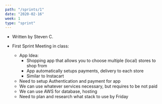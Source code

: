 ```yaml
---
path: "/sprints/1"
date: "2020-02-16"
week: 1
type: "sprint"
---
```


<!-- Output copied to clipboard! -->



*   Written by Steven C.

*   First Sprint Meeting in class:
    *   App Idea:
        *   Shopping app that allows you to choose multiple (local) stores to shop from
        *   App automatically setups payments, delivery to each store
        *   Similar to Instacart
    *   Need to setup Authentication and payment for app
    *   We can use whatever services necessary, but requires to be not paid
    *   We can use AWS for database, hosting
    *   Need to plan and research what stack to use by Friday